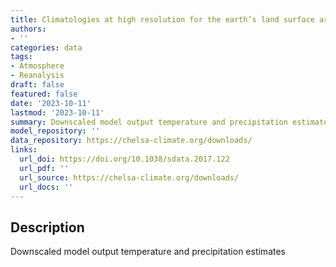 ```yaml
---
title: Climatologies at high resolution for the earth’s land surface areas (CHELSA)
authors:
- ''
categories: data
tags:
- Atmosphere
- Reanalysis
draft: false
featured: false
date: '2023-10-11'
lastmod: '2023-10-11'
summary: Downscaled model output temperature and precipitation estimates
model_repository: ''
data_repository: https://chelsa-climate.org/downloads/
links:
  url_doi: https://doi.org/10.1038/sdata.2017.122
  url_pdf: ''
  url_source: https://chelsa-climate.org/downloads/
  url_docs: ''
---
```


## Description

Downscaled model output temperature and precipitation estimates

